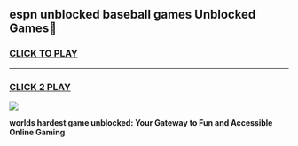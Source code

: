 
## espn unblocked baseball games Unblocked Games👋
<h3>
<a href="https://premium.freeplayer.one?title=espn_unblocked_baseball_games&ref=16F">CLICK TO PLAY</a></h3>
<hr>

<h3>
<a href="https://premium.freeplayer.one?title=espn_unblocked_baseball_games&ref=16F">CLICK 2 PLAY</a>
  
</h3>

<a href="https://premium.freeplayer.one?title=espn_unblocked_baseball_games&ref=16F/"><img src="https://clearcache.store/games.png"></a>


**worlds hardest game unblocked: Your Gateway to Fun and Accessible Online Gaming**
